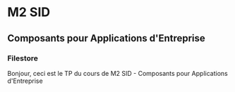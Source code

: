 # M2 SID 
## Composants pour Applications d'Entreprise
### Filestore
Bonjour, ceci est le TP du cours de M2 SID - Composants pour Applications d'Entreprise
